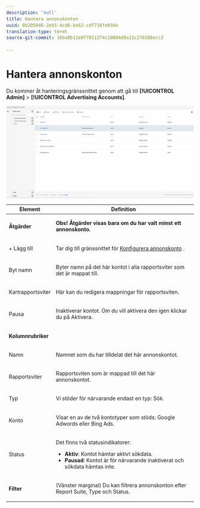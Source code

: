 ```yaml
---
description: 'null'
title: Hantera annonskonton
uuid: 0b205046-2eb5-4cd6-be62-cdf716fe934e
translation-type: tm+mt
source-git-commit: 16ba0b12e0f70112f4c10804d0a13c278388ecc2

---
```



# Hantera annonskonton

Du kommer åt hanteringsgränssnittet genom att gå till **[!UICONTROL Admin]** > **[!UICONTROL Advertising Accounts]**.

![](assets/manage_ad_accounts.png)

<table id="table_BE318026CF024E94A885EED86AA7077F"> 
 <thead> 
  <tr> 
   <th colname="col1" class="entry"> Element </th> 
   <th colname="col2" class="entry"> Definition </th> 
  </tr>
 </thead>
 <tbody> 
  <tr> 
   <td colname="col1"> <p><b>Åtgärder</b> </p> </td> 
   <td colname="col2"> <p><b>Obs! Åtgärder visas bara om du har valt minst ett annonskonto. </b> </p> </td> 
  </tr> 
  <tr> 
   <td colname="col1"> <p>+ Lägg till </p> </td> 
   <td colname="col2"> <p>Tar dig till gränssnittet för <a href="/help/integrate/c-advertising-analytics/c-adanalytics-workflow/aa-create-ad-account.md"  > Konfigurera annonskonto</a> . </p> </td> 
  </tr> 
  <tr> 
   <td colname="col1"> <p>Byt namn </p> </td> 
   <td colname="col2"> <p>Byter namn på det här kontot i alla rapportsviter som det är mappat till. </p> </td> 
  </tr> 
  <tr> 
   <td colname="col1"> <p>Kartrapportsviter </p> </td> 
   <td colname="col2"> <p>Här kan du redigera mappningar för rapportsviten. </p> </td> 
  </tr> 
  <tr> 
   <td colname="col1"> <p>Pausa </p> </td> 
   <td colname="col2"> <p>Inaktiverar kontot. Om du vill aktivera den igen klickar du på <span class="uicontrol"> Aktivera</span>. </p> </td> 
  </tr> 
  <tr> 
   <td colname="col1"> <p><b>Kolumnrubriker</b> </p> </td> 
   <td colname="col2"> </td> 
  </tr> 
  <tr> 
   <td colname="col1"> <p>Namn </p> </td> 
   <td colname="col2"> <p>Namnet som du har tilldelat det här annonskontot. </p> </td> 
  </tr> 
  <tr> 
   <td colname="col1"> <p>Rapportsviter </p> </td> 
   <td colname="col2"> <p>Rapportsviten som är mappad till det här annonskontot. </p> </td> 
  </tr> 
  <tr> 
   <td colname="col1"> <p>Typ </p> </td> 
   <td colname="col2"> <p>Vi stöder för närvarande endast en typ: Sök. </p> </td> 
  </tr> 
  <tr> 
   <td colname="col1"> <p>Konto </p> </td> 
   <td colname="col2"> <p>Visar en av de två kontotyper som stöds: Google Adwords eller Bing Ads. </p> </td> 
  </tr> 
  <tr> 
   <td colname="col1"> <p>Status </p> </td> 
   <td colname="col2"> <p>Det finns två statusindikatorer: </p> 
    <ul id="ul_376263DEF6EE44B48564D272D3CBFCBC"> 
     <li id="li_75E329B68B4D4E929E227E717C993082"><b>Aktiv</b>: Kontot hämtar aktivt sökdata. </li> 
     <li id="li_5E2DF98B22D34437A2A2C93F996C1EA2"><b>Pausad</b>: Kontot är för närvarande inaktiverat och sökdata hämtas inte. </li> 
    </ul> </td> 
  </tr> 
  <tr> 
   <td colname="col1"> <p><b>Filter</b> </p> </td> 
   <td colname="col2"> <p>(Vänster marginal) Du kan filtrera annonskonton efter Report Suite, Type och Status. </p> </td> 
  </tr> 
 </tbody> 
</table>

